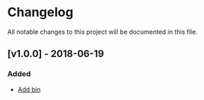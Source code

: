 # Changelog
All notable changes to this project will be documented in this file.

<a name="v1.0.0"></a>
## [v1.0.0] - 2018-06-19

### Added
* [Add bin](https://github.com/rdfostrich/comunica-actor-init-sparql-ostrich/commit/a001fe527c63124fdb6dfef6e70a56f526f01fdc)
